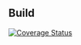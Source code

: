 ## Build

[![Coverage Status](https://coveralls.io/repos/github/peasch/OCR_projet9/badge.svg?branch=master)](https://coveralls.io/github/peasch/OCR_projet9?branch=master)
